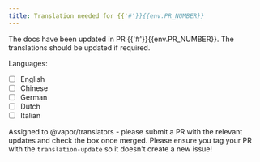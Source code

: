```yaml
---
title: Translation needed for {{'#'}}{{env.PR_NUMBER}}
---
```


The docs have been updated in PR {{'#'}}{{env.PR_NUMBER}}. The translations should be updated if required.

Languages:
- [ ] English
- [ ] Chinese
- [ ] German
- [ ] Dutch
- [ ] Italian

Assigned to @vapor/translators - please submit a PR with the relevant updates and check the box once merged. Please ensure you tag your PR with the `translation-update` so it doesn't create a new issue!
